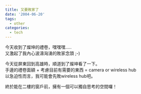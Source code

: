 ```yaml
---
title: 又要敗家了
date: '2004-06-20'
tags:
  - other
categories:
  - tech
---
```

今天收到了燦坤的禮卷，嘿嘿嘿.....  
又激起了我內心波濤洶湧的敗家念頭 ;-)  
  
今天從屏東回到高雄時，順道到了燦坤看了一下。  
手邊的禮卷面額 + 考慮目前有需要的東西 = camera or wireless hub  
以急迫性而言，我可能會先敗wireless hub吧。  
  
終於能在二樓的窗戶前，擁有一個可以獨自思考的空間囉！